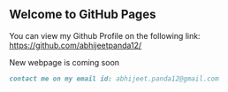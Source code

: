 ## Welcome to GitHub Pages
You can view my Github Profile on the following link:
https://github.com/abhijeetpanda12/

New webpage is coming soon

```markdown
contact me on my email id: abhijeet.panda12@gmail.com

```
